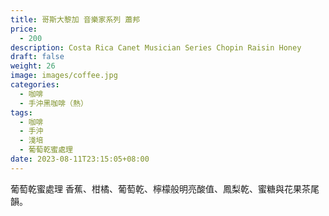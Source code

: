 ```yaml
---
title: 哥斯大黎加 音樂家系列 蕭邦
price:
  - 200
description: Costa Rica Canet Musician Series Chopin Raisin Honey
draft: false
weight: 26
image: images/coffee.jpg
categories:
  - 咖啡
  - 手沖黑咖啡（熱）
tags:
  - 咖啡
  - 手沖
  - 淺培
  - 葡萄乾蜜處理
date: 2023-08-11T23:15:05+08:00
---
```

葡萄乾蜜處理  香蕉、柑橘、葡萄乾、檸檬般明亮酸值、鳳梨乾、蜜糖與花果茶尾韻。